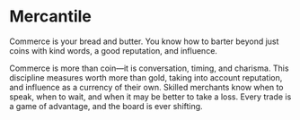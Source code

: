 # Mercantile


Commerce is your bread and butter. You know how to barter beyond just coins with kind words, a good reputation, and influence.

Commerce is more than coin—it is conversation, timing, and charisma. This discipline measures worth more than gold, taking into account reputation, and influence as a currency of their own. Skilled merchants know when to speak, when to wait, and when it may be better to take a loss. Every trade is a game of advantage, and the board is ever shifting.




